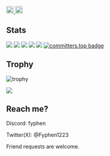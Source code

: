 <p align="left">
  <a href="https://github.com/Fyphen1223">
    <img height="20" src="https://komarev.com/ghpvc/?username=Fyphen1223" />
  </a>
  <a href="https://github.com/Fyphen1223">
    <img height="20" src="https://img.shields.io/github/followers/Fyphen1223?label=follow&logo=github&style=flat" />
  </a>
</p>

## Stats
![](http://github-profile-summary-cards.vercel.app/api/cards/profile-details?username=Fyphen1223&theme=gruvbox)
![](http://github-profile-summary-cards.vercel.app/api/cards/repos-per-language?username=Fyphen1223&theme=gruvbox)
![](http://github-profile-summary-cards.vercel.app/api/cards/most-commit-language?username=Fyphen1223&theme=gruvbox)
![](http://github-profile-summary-cards.vercel.app/api/cards/stats?username=Fyphen1223&theme=gruvbox)
![](http://github-profile-summary-cards.vercel.app/api/cards/productive-time?username=Fyphen1223&theme=gruvbox&utcOffset=9)
[![committers.top badge](https://user-badge.committers.top/japan/Fyphen1223.svg)](https://user-badge.committers.top/japan/Fyphen1223)

## Trophy
![trophy](https://github-profile-trophy.vercel.app/?username=Fyphen1223&theme=gruvbox)


<img align="center" src="https://github-readme-stats.vercel.app/api?username=Fyphen1223&count_private=true&show_icons=true&theme=yeblu" />


## Reach me?

Discord: fyphen

Twitter(X): @Fyphen1223

Friend requests are welcome.

